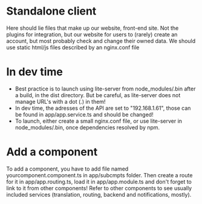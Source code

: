 # Standalone client
Here should lie files that make up our website, front-end site. Not the plugins for integration, but our website for users to (rarely) create an account, but most probably check and change their owned data.
We should use static html/js files described by an nginx.conf file

# In dev time
- Best practice is to launch using lite-server from node_modules/.bin after a build, in the dist directory. But be careful, as lite-server does not manage URL's with a dot (.) in them!
- In dev time, the adresses of the API are set to "192.168.1.61", those can be found in app/app.service.ts and should be changed!
- To launch, either create a small nginx.conf file, or use lite-server in node_modules/.bin, once dependencies resolved by npm.

# Add a component
To add a component, you have to add file named yourcomponent.component.ts in app/subcmpts folder. Then create a route for it in app/app.routing.ts, load it in app/app.module.ts and don't forget to link to it from other components!
Refer to other components to see usually included services (translation, routing, backend and notifications, mostly).